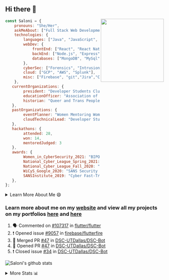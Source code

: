 ## Hi there 👋

<img align='right' src="https://storage.googleapis.com/saloni-shivdasani-resume/Saloni.png" width="200">

```javascript
const Saloni = {
    pronouns: "She/Her",
    askMeAbout: ["Full Stack Web Development", "Cloud Computing", "Cyber Security"],
    technologies: {
        languages: ["Java", "JavaScript", "SQL", "Python", "C++", "BASH", "R"],
        webDev: {
            frontEnd: ["React", "React Native", "Electron"],
            backEnd: ["Node.js", "Express", "Flask"],
            databases: ["MongoDB", "MySql"],
        },
        cyberSec: ["Forensics", "Intrusion Detection", "Security Operations", "Network and Application Penetration Testing"],
        cloud: ["GCP", "AWS", "Splunk"],
        misc: ["Firebase", "git","Jira","Confluence"]
    },
   currentOrganizations: {
        president: "Developer Students Club, UTD",
        educationOfficer: "Association of Computer Machinery, UTD",
        historian: "Queer and Trans People of Color, UTD",
   },
   pastOrganizations: {
        eventPlanner: "Women Mentoring Women in Engineering, UTD",
        cloudTechnicalLead: "Developer Students Club, UTD",
   },
   hackathons: {
        attended: 28,
        won: 14,
        mentoredJudged: 3
   },
   awards: {
        Women_in_CyberSecurity_2021: "BIPOC Fellowship Award",
        National_Cyber_League_Spring_2021: "Gold Bracket Competitor - Top 15% nationally",
        National_Cyber_League_Fall_2020: "Gold Bracket Competitor - Top 15% nationally",
        WiCyS_Google_2020: "SANS Security Training Scholarship",
        SANSInstitute_2019: "Cyber Fast-Track Game Quarter-Finalist",
   },
};
```

<!--START_SECTION:table-->
<details>

<summary>Learn More About Me 😄 </summary>

I am a senior at The University of Texas at Dallas, and I am currently majoring in Software Engineering with a concentration in Information Assurance. I am interested and have experience in full stack development, cloud computing, and cybersecurity. I hope to find opportunities where I can gain exposure to algorithm and project design. My ultimate aim is to develop futuristic products for users because I am inspired by the impact of computing on society.

I have experience in full stack web development through my participation and awards in hackathons where I have learnt and used React, Node.js, Express, MongoDB, Flask, NLTK, and React Native along with GIT, GCP, and Firebase. Last semester, I was also responsible for backend development for a project at a local NGO where I created a REST API using Node.js, Express, MongoDB and SQL and hosted it on servers using GCP. 

From my coursework and local competitions, I have skills in algorithms and data structures in Java, database management using SQL and machine learning using Python and R. I have also been a quarter-finalist in a national cybersecurity completion hosted by the SANS institute.

I am also actively involved in campus organization where I am the cloud technical lead for Developer Student Club, Mentor and Education Officer for Association of Computing Machinery, event planner for Women Mentoring Women in Engineering and IT Committee member for IEEE.

</details>

<!--END_SECTION:table-->

### Learn more about me on my [website](https://www.saloni-shivdasani.codes) and view all my projects on my portfolios [here](https://www.saloni-shivdasani.codes/projects) and  [here](http://devpost.com/SaloniS)

<!--START_SECTION:activity-->
1. 🗣 Commented on [#107317](https://github.com/flutter/flutter/issues/107317) in [flutter/flutter](https://github.com/flutter/flutter)
2. ❗️ Opened issue [#9057](https://github.com/firebase/flutterfire/issues/9057) in [firebase/flutterfire](https://github.com/firebase/flutterfire)
3. 🎉 Merged PR [#47](https://github.com/DSC-UTDallas/DSC-Bot/pull/47) in [DSC-UTDallas/DSC-Bot](https://github.com/DSC-UTDallas/DSC-Bot)
4. 💪 Opened PR [#47](https://github.com/DSC-UTDallas/DSC-Bot/pull/47) in [DSC-UTDallas/DSC-Bot](https://github.com/DSC-UTDallas/DSC-Bot)
5. ❗️ Closed issue [#34](https://github.com/DSC-UTDallas/DSC-Bot/issues/34) in [DSC-UTDallas/DSC-Bot](https://github.com/DSC-UTDallas/DSC-Bot)
<!--END_SECTION:activity-->

![Saloni's github stats](https://github-readme-stats.vercel.app/api?username=SaloniSS)

<!--START_SECTION:table-->
<details>

<summary>More Stats 📊 </summary>

<!--START_SECTION:waka-->
![Code Time](http://img.shields.io/badge/Code%20Time-1%2C494%20hrs%2025%20mins-blue)

![Lines of code](https://img.shields.io/badge/From%20Hello%20World%20I%27ve%20Written-17.1%20million%20lines%20of%20code-blue)

**🐱 My GitHub Data** 

> 📦 592.3 kB Used in GitHub's Storage 
 > 
> 🏆 496 Contributions in the Year 2023
 > 
> 💼 Opted to Hire
 > 
> 📜 28 Public Repositories 
 > 
> 🔑 28 Private Repositories 
 > 
**I'm a Night 🦉** 

```text
🌞 Morning                7163 commits        █████░░░░░░░░░░░░░░░░░░░░   18.86 % 
🌆 Daytime                9447 commits        ██████░░░░░░░░░░░░░░░░░░░   24.88 % 
🌃 Evening                12332 commits       ████████░░░░░░░░░░░░░░░░░   32.47 % 
🌙 Night                  9035 commits        ██████░░░░░░░░░░░░░░░░░░░   23.79 % 
```
📅 **I'm Most Productive on Saturday** 

```text
Monday                   4061 commits        ███░░░░░░░░░░░░░░░░░░░░░░   10.69 % 
Tuesday                  3787 commits        ██░░░░░░░░░░░░░░░░░░░░░░░   09.97 % 
Wednesday                5020 commits        ███░░░░░░░░░░░░░░░░░░░░░░   13.22 % 
Thursday                 4284 commits        ███░░░░░░░░░░░░░░░░░░░░░░   11.28 % 
Friday                   4714 commits        ███░░░░░░░░░░░░░░░░░░░░░░   12.41 % 
Saturday                 8651 commits        ██████░░░░░░░░░░░░░░░░░░░   22.78 % 
Sunday                   7460 commits        █████░░░░░░░░░░░░░░░░░░░░   19.64 % 
```


📊 **This Week I Spent My Time On** 

```text
🕑︎ Time Zone: America/Chicago

💬 Programming Languages: 
JavaScript               4 hrs 28 mins       █████████████░░░░░░░░░░░░   52.46 % 
Other                    3 hrs 45 mins       ███████████░░░░░░░░░░░░░░   43.89 % 
Bash                     17 mins             █░░░░░░░░░░░░░░░░░░░░░░░░   03.44 % 
YAML                     0 secs              ░░░░░░░░░░░░░░░░░░░░░░░░░   00.08 % 
Dart                     0 secs              ░░░░░░░░░░░░░░░░░░░░░░░░░   00.07 % 
```

**I Mostly Code in JavaScript** 

```text
JavaScript               32 repos            ████████████░░░░░░░░░░░░░   46.38 % 
Java                     11 repos            ████░░░░░░░░░░░░░░░░░░░░░   15.94 % 
Python                   9 repos             ███░░░░░░░░░░░░░░░░░░░░░░   13.04 % 
Coq                      1 repo              ░░░░░░░░░░░░░░░░░░░░░░░░░   01.45 % 
C#                       1 repo              ░░░░░░░░░░░░░░░░░░░░░░░░░   01.45 % 
```




 Last Updated on 18/06/2023 10:13:26 UTC
<!--END_SECTION:waka-->

<!--END_SECTION:table-->

<!--
**SaloniSS/SaloniSS** is a ✨ _special_ ✨ repository because its `README.md` (this file) appears on your GitHub profile.

Here are some ideas to get you started:

- 🔭 I’m currently working on ...
- 🌱 I’m currently learning ...
- 👯 I’m looking to collaborate on ...
- 🤔 I’m looking for help with ...
- 💬 Ask me about ...
- 📫 How to reach me: ...
- 😄 Pronouns: ...
- ⚡ Fun fact: ...
-->

